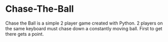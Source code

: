 # Chase-The-Ball
Chase the Ball is a simple 2 player game created with Python. 2 players on the same keyboard must chase down a constantly moving ball. First to get there gets a point. 
